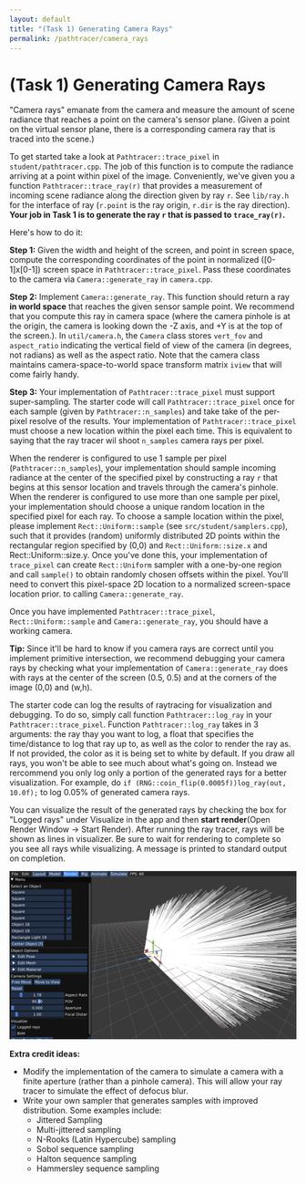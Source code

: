 ```yaml
---
layout: default
title: "(Task 1) Generating Camera Rays"
permalink: /pathtracer/camera_rays
---
```


# (Task 1) Generating Camera Rays

"Camera rays" emanate from the camera and measure the amount of scene radiance that reaches a point on the camera's sensor plane. (Given a point on the virtual sensor plane, there is a corresponding camera ray that is traced into the scene.)

To get started take a look at `Pathtracer::trace_pixel` in `student/pathtracer.cpp`. The job of this function is to compute the radiance arriving at a point within pixel of the image. Conveniently, we've given you a function `Pathtracer::trace_ray(r)` that provides a measurement of incoming scene radiance along the direction given by ray `r`. See `lib/ray.h` for the interface of ray (`r.point` is the ray origin, `r.dir` is the ray direction).  __Your job in Task 1 is to generate the ray `r` that is passed to `trace_ray(r)`.__

Here's how to do it:

**Step 1:** Given the width and height of the screen, and point in screen space, compute the corresponding coordinates of the point in normalized ([0-1]x[0-1]) screen space in `Pathtracer::trace_pixel`. Pass these coordinates to the camera via `Camera::generate_ray` in `camera.cpp`.

**Step 2:** Implement `Camera::generate_ray`. This function should return a ray **in world space** that reaches the given sensor sample point. We recommend that you compute this ray in camera space (where the camera pinhole is at the origin, the camera is looking down the -Z axis, and +Y is at the top of the screen.). In `util/camera.h`, the `Camera` class stores `vert_fov` and `aspect_ratio` indicating the vertical field of view of the camera (in degrees, not radians) as well as the aspect ratio. Note that the camera class maintains camera-space-to-world space transform matrix `iview` that will come fairly handy. 

**Step 3:** Your implementation of `Pathtracer::trace_pixel` must support super-sampling. The starter code will call `Pathtracer::trace_pixel` once for each sample (given by `Pathtracer::n_samples`) and take take of the per-pixel resolve of the results. Your implementation of `Pathtracer::trace_pixel` must choose a new location within the pixel each time. This is equivalent to saying that the ray tracer wil shoot `n_samples` camera rays per pixel.

When the renderer is configured to use 1 sample per pixel (`Pathtracer::n_samples`), your implementation should sample incoming radiance at the center of the specified pixel by constructing a ray `r` that begins at this sensor location and travels through the camera's pinhole. When the renderer is configured to use more than one sample per pixel, your implementation should choose a unique random location in the specified pixel for each ray. To choose a sample location within the pixel, please implement `Rect::Uniform::sample` (see `src/student/samplers.cpp`), such that it provides (random) uniformly distributed 2D points within the rectangular region specified by (0,0) and `Rect::Uniform::size.x` and Rect::Uniform::size.y. Once you've done this, your implementation of `trace_pixel` can create `Rect::Uniform` sampler with a one-by-one region and call `sample()` to obtain randomly chosen offsets within the pixel.  You'll need to convert this pixel-space 2D location to a normalized screen-space location prior. to calling `Camera::generate_ray`.

Once you have implemented `Pathtracer::trace_pixel`, `Rect::Uniform::sample` and `Camera::generate_ray`, you should have a working camera.

**Tip:** Since it'll be hard to know if you camera rays are correct until you implement primitive intersection, we recommend debugging your camera rays by checking what your implementation of `Camera::generate_ray` does with rays at the center of the screen (0.5, 0.5) and at the corners of the image (0,0) and (w,h).

The starter code can log the results of raytracing for visualization and debugging. To do so, simply call function `Pathtracer::log_ray` in your `Pathtracer::trace_pixel`. Function `Pathtracer::log_ray` takes in 3 arguments: the ray thay you want to log, a float that specifies the time/distance to log that ray up to, as well as the color to render the ray as. If not provided, the color as it is being set to white by default. If you draw all rays, you won't be able to see much about what's going on. Instead we rercommend you only log only a portion of the generated rays for a better visualization. For example, do `if (RNG::coin_flip(0.0005f))log_ray(out, 10.0f);` to log 0.05% of generated camera rays.

You can visualize the result of the generated rays by checking the box for "Logged rays" under Visualize in the app and then **start render**(Open Render Window -> Start Render). After running the ray tracer, rays will be shown as lines in visualizer. Be sure to wait for rendering to complete so you see all rays while visualizing. A message is printed to standard output on completion. 

![logged_rays](new_results/logged_rays.png)

**Extra credit ideas:**

* Modify the implementation of the camera to simulate a camera with a finite aperture (rather than a pinhole camera). This will allow your ray tracer to simulate the effect of defocus blur.
* Write your own sampler that generates samples with improved distribution. Some examples include:
  * Jittered Sampling
  * Multi-jittered sampling
  * N-Rooks (Latin Hypercube) sampling
  * Sobol sequence sampling
  * Halton sequence sampling
  * Hammersley sequence sampling
